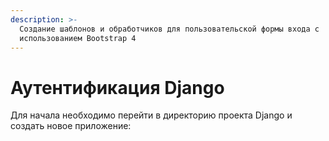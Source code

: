 ```yaml
---
description: >-
  Создание шаблонов и обработчиков для пользовательской формы входа с
  использованием Bootstrap 4
---
```


# Аутентификация Django

Для начала необходимо перейти в директорию проекта Django и создать новое приложение:

```text

```

